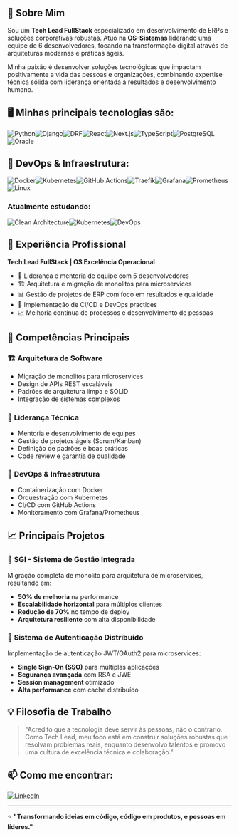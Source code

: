 ## 🚀 Sobre Mim

Sou um **Tech Lead FullStack** especializado em desenvolvimento de ERPs e soluções corporativas robustas. Atuo na **OS-Sistemas** liderando uma equipe de 6 desenvolvedores, focando na transformação digital através de arquiteturas modernas e práticas ágeis.

Minha paixão é desenvolver soluções tecnológicas que impactam positivamente a vida das pessoas e organizações, combinando expertise técnica sólida com liderança orientada a resultados e desenvolvimento humano.

## 🖥️ Minhas principais tecnologias são:

![Python](https://img.shields.io/badge/Python-3776AB?style=for-the-badge&logo=python&logoColor=white)![Django](https://img.shields.io/badge/Django-092E20?style=for-the-badge&logo=django&logoColor=white)![DRF](https://img.shields.io/badge/Django_REST-092E20?style=for-the-badge&logo=django&logoColor=white)![React](https://img.shields.io/badge/React-20232A?style=for-the-badge&logo=react&logoColor=61DAFB)![Next.js](https://img.shields.io/badge/Next.js-000000?style=for-the-badge&logo=next.js&logoColor=white)![TypeScript](https://img.shields.io/badge/TypeScript-007ACC?style=for-the-badge&logo=typescript&logoColor=white)![PostgreSQL](https://img.shields.io/badge/PostgreSQL-316192?style=for-the-badge&logo=postgresql&logoColor=white)![Oracle](https://img.shields.io/badge/Oracle-F80000?style=for-the-badge&logo=oracle&logoColor=white)

## 🔧 DevOps & Infraestrutura:

![Docker](https://img.shields.io/badge/Docker-2496ED?style=for-the-badge&logo=docker&logoColor=white)![Kubernetes](https://img.shields.io/badge/Kubernetes-326CE5?style=for-the-badge&logo=kubernetes&logoColor=white)![GitHub Actions](https://img.shields.io/badge/GitHub_Actions-2088FF?style=for-the-badge&logo=github-actions&logoColor=white)![Traefik](https://img.shields.io/badge/Traefik-24A1C1?style=for-the-badge&logo=traefikproxy&logoColor=white)![Grafana](https://img.shields.io/badge/Grafana-F46800?style=for-the-badge&logo=grafana&logoColor=white)![Prometheus](https://img.shields.io/badge/Prometheus-E6522C?style=for-the-badge&logo=prometheus&logoColor=white)![Linux](https://img.shields.io/badge/Linux-FCC624?style=for-the-badge&logo=linux&logoColor=black)

### Atualmente estudando:

![Clean Architecture](https://img.shields.io/badge/Clean_Architecture-00599C?style=for-the-badge&logo=architecture&logoColor=white)![Kubernetes](https://img.shields.io/badge/Kubernetes-326CE5?style=for-the-badge&logo=kubernetes&logoColor=white)![DevOps](https://img.shields.io/badge/DevOps-FF6B6B?style=for-the-badge&logo=devops&logoColor=white)

## 💼 Experiência Profissional

**Tech Lead FullStack | OS Excelência Operacional**
- 👥 Liderança e mentoria de equipe com 5 desenvolvedores
- 🏗️ Arquitetura e migração de monolitos para microservices
- 📊 Gestão de projetos de ERP com foco em resultados e qualidade
- 🔧 Implementação de CI/CD e DevOps practices
- 📈 Melhoria contínua de processos e desenvolvimento de pessoas

## 🎯 Competências Principais

### 🏗️ **Arquitetura de Software**
- Migração de monolitos para microservices
- Design de APIs REST escaláveis
- Padrões de arquitetura limpa e SOLID
- Integração de sistemas complexos

### 👥 **Liderança Técnica**
- Mentoria e desenvolvimento de equipes
- Gestão de projetos ágeis (Scrum/Kanban)
- Definição de padrões e boas práticas
- Code review e garantia de qualidade

### 🔧 **DevOps & Infraestrutura**
- Containerização com Docker
- Orquestração com Kubernetes
- CI/CD com GitHub Actions
- Monitoramento com Grafana/Prometheus

## 📈 Principais Projetos

### 🏢 **SGI - Sistema de Gestão Integrada**
Migração completa de monolito para arquitetura de microservices, resultando em:
- **50% de melhoria** na performance
- **Escalabilidade horizontal** para múltiplos clientes
- **Redução de 70%** no tempo de deploy
- **Arquitetura resiliente** com alta disponibilidade

### 🔐 **Sistema de Autenticação Distribuído**
Implementação de autenticação JWT/OAuth2 para microservices:
- **Single Sign-On (SSO)** para múltiplas aplicações
- **Segurança avançada** com RSA e JWE
- **Session management** otimizado
- **Alta performance** com cache distribuído

## 💡 Filosofia de Trabalho

> "Acredito que a tecnologia deve servir às pessoas, não o contrário. Como Tech Lead, meu foco está em construir soluções robustas que resolvam problemas reais, enquanto desenvolvo talentos e promovo uma cultura de excelência técnica e colaboração."

## 📫 Como me encontrar:

[![LinkedIn](https://img.shields.io/badge/LinkedIn-0077B5?style=for-the-badge&logo=linkedin&logoColor=white)](https://www.linkedin.com/in/malaiobol/)

---

⭐ **"Transformando ideias em código, código em produtos, e pessoas em líderes."**
